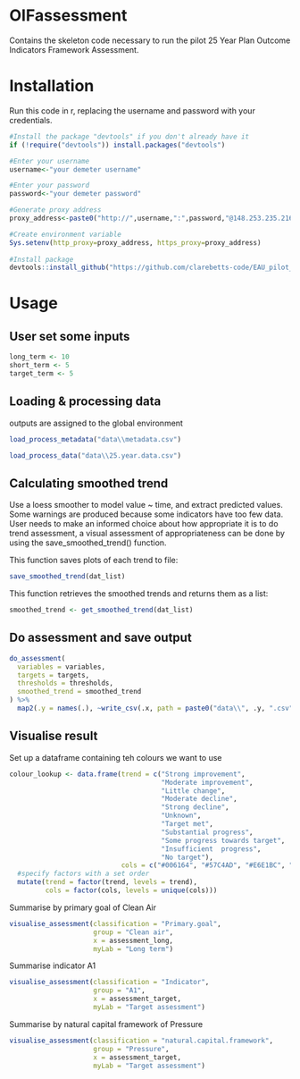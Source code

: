# OIFassessment
Contains the skeleton code necessary to run the pilot 25 Year Plan Outcome Indicators Framework Assessment.

# Installation

Run this code in r, replacing the username and password with your credentials.


```r
#Install the package "devtools" if you don't already have it
if (!require("devtools")) install.packages("devtools")

#Enter your username
username<-"your demeter username"

#Enter your password
password<-"your demeter password"

#Generate proxy address
proxy_address<-paste0("http://",username,":",password,"@148.253.235.216:80")

#Create environment variable
Sys.setenv(http_proxy=proxy_address, https_proxy=proxy_address)
  
#Install package
devtools::install_github("https://github.com/clarebetts-code/EAU_pilot_assessment")
```

# Usage

## User set some inputs

```r
long_term <- 10
short_term <- 5
target_term <- 5 
```

## Loading & processing data
outputs are assigned to the global environment

```r
load_process_metadata("data\\metadata.csv") 

load_process_data("data\\25.year.data.csv") 
```

## Calculating smoothed trend
Use a loess smoother to model value ~ time, and extract predicted values. Some warnings are produced 
because some indicators have too few data.
User needs to make an informed choice about how appropriate it is to do trend assessment, a visual 
assessment of appropriateness can be done by using the save_smoothed_trend() function.

This function saves plots of each trend to file:
```r
save_smoothed_trend(dat_list)
```
This function retrieves the smoothed trends and returns them as a list:
```r
smoothed_trend <- get_smoothed_trend(dat_list)
```

## Do assessment and save output
```r
do_assessment(
  variables = variables,
  targets = targets,
  thresholds = thresholds,
  smoothed_trend = smoothed_trend
) %>%
  map2(.y = names(.), ~write_csv(.x, path = paste0("data\\", .y, ".csv")))
```

## Visualise result

Set up a dataframe containing teh colours we want to use

```r
colour_lookup <- data.frame(trend = c("Strong improvement",
                                      "Moderate improvement",
                                      "Little change",
                                      "Moderate decline", 
                                      "Strong decline",
                                      "Unknown",
                                      "Target met",
                                      "Substantial progress",
                                      "Some progress towards target",
                                      "Insufficient  progress",
                                      "No target"),
                            cols = c("#006164", "#57C4AD", "#E6E1BC", "#EDA247", "#DB4325", "grey","#006164", "#006164", "#57C4AD",  "#DB4325", "grey")) %>%
  #specify factors with a set order
  mutate(trend = factor(trend, levels = trend),
         cols = factor(cols, levels = unique(cols)))
```

Summarise by primary goal of Clean Air
```r
visualise_assessment(classification = "Primary.goal", 
                     group = "Clean air",
                     x = assessment_long,
                     myLab = "Long term")
```

Summarise indicator A1
```r
visualise_assessment(classification = "Indicator", 
                     group = "A1",
                     x = assessment_target,
                     myLab = "Target assessment")
```

Summarise by natural capital framework of Pressure
```r
visualise_assessment(classification = "natural.capital.framework", 
                     group = "Pressure",
                     x = assessment_target,
                     myLab = "Target assessment")
```

